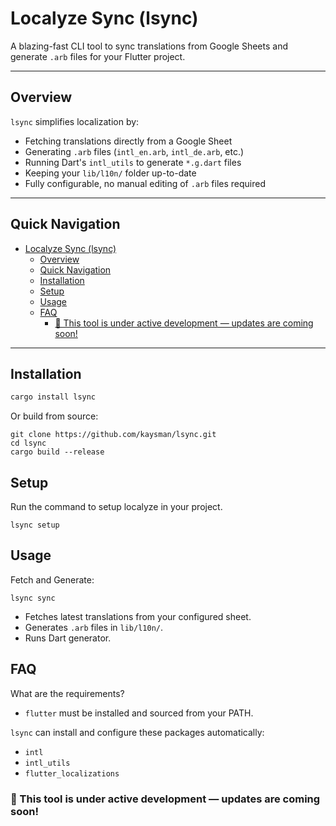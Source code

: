 # Localyze Sync (lsync)

A blazing-fast CLI tool to sync translations from Google Sheets and generate `.arb` files for your Flutter project.

---

## Overview

`lsync` simplifies localization by:

- Fetching translations directly from a Google Sheet
- Generating `.arb` files (`intl_en.arb`, `intl_de.arb`, etc.)
- Running Dart's `intl_utils` to generate `*.g.dart` files
- Keeping your `lib/l10n/` folder up-to-date
- Fully configurable, no manual editing of `.arb` files required

---

## Quick Navigation

- [Localyze Sync (lsync)](#localyze-sync-lsync)
  - [Overview](#overview)
  - [Quick Navigation](#quick-navigation)
  - [Installation](#installation)
  - [Setup](#setup)
  - [Usage](#usage)
  - [FAQ](#faq)
    - [🚧 This tool is under active development — updates are coming soon!](#-this-tool-is-under-active-development--updates-are-coming-soon)

---

## Installation

```bash
cargo install lsync
```

Or build from source:

```
git clone https://github.com/kaysman/lsync.git
cd lsync
cargo build --release
```

## Setup

Run the command to setup localyze in your project.

```
lsync setup
```

## Usage

Fetch and Generate:

```
lsync sync
```

- Fetches latest translations from your configured sheet.
- Generates `.arb` files in `lib/l10n/`.
- Runs Dart generator.

## FAQ

What are the requirements?

- `flutter` must be installed and sourced from your PATH.

`lsync` can install and configure these packages automatically:

- `intl`
- `intl_utils`
- `flutter_localizations`

### 🚧 This tool is under active development — updates are coming soon!
